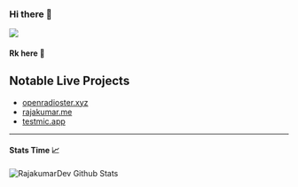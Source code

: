 ### Hi there 👋

![](https://komarev.com/ghpvc/?username=Rajakumardev)
#### Rk here 👦

## Notable Live Projects
- [openradioster.xyz](https://openradioster.xyz/?ref=github_profile)
- [rajakumar.me](https://rajakumar.me/?ref=github_profile)
- [testmic.app](https://testmic.app/?ref=github_profile)

---
#### Stats Time 📈
![RajakumarDev Github Stats](https://github-readme-stats.vercel.app/api?username=Rajakumardev&show_icons=true&title_color=fff&icon_color=79ff97&text_color=9f9f9f&bg_color=151515)
